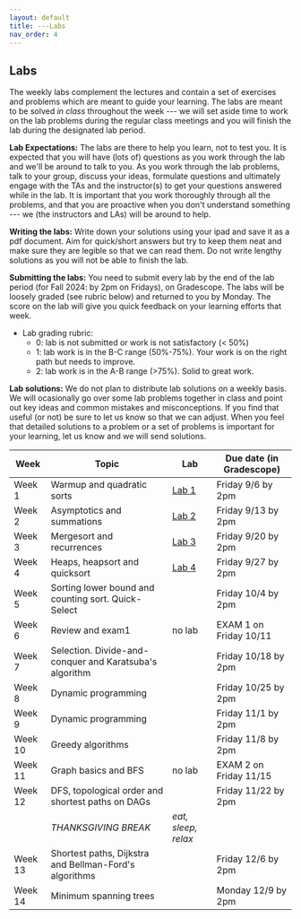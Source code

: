 ```yaml
---
layout: default 
title: ---Labs 
nav_order: 4
---
```


## Labs 

The weekly labs complement the lectures and contain a set of exercises and problems which are meant to guide your learning. The labs are meant to be solved _in class_ throughout the week ---  we will set aside time to work on the lab problems during the regular class meetings and you will finish the lab during the designated lab period.  

**Lab Expectations:** The labs are there to help you learn, not to test you.  It is expected that you will have (lots of) questions as you work through the lab and we'll be around to talk to you.  As you work through the lab problems, talk  to your group,  discuss your ideas, formulate questions and ultimately engage with the TAs and the instructor(s) to get your questions answered while in the lab. It is important that you work thoroughly through all the problems, and that you are proactive when you don't understand something ---  we (the instructors and LAs) will be around to help. 

**Writing the labs:** Write down your solutions using your ipad and save it as a pdf document.  Aim for quick/short answers but try to keep them neat and make sure they are legible so that we can read them.  Do not write lengthy solutions as you will not be able to finish the lab. 

**Submitting the labs:**   You need to submit every lab by the end of the lab period (for Fall 2024: by 2pm on Fridays), on Gradescope. The labs will be loosely graded (see rubric below) and returned to you by Monday. The score on the lab will give you quick feedback on your learning efforts that week. 

   * Lab grading rubric:
      * 0: lab is not submitted or work is not satisfactory (< 50%)
      * 1:  lab work is in the B-C range (50%-75%). Your work is on the right path but needs to improve. 
      * 2: lab work is in the A-B range (>75%). Solid to great work. 

**Lab solutions:** We do not plan to distribute lab solutions on a weekly basis. We will ocasionally go over some lab problems together in class and point out key ideas and common mistakes and misconceptions. If you find that useful (or not) be sure to let us know so that we can adjust. When you feel that detailed solutions to a problem or a set of problems is important for your learning, let us know and we will send solutions. 




| Week | Topic | Lab |  Due date (in Gradescope)| 
|-----|----------------|-----|-----------------| 
| Week 1| Warmup and quadratic sorts| [Lab 1](docs/lab-week1.pdf) | Friday 9/6 by 2pm  | 
| Week 2 | Asymptotics and summations | [Lab 2](docs/lab-week2.pdf)  | Friday 9/13 by 2pm  | 
| Week 3 | Mergesort and recurrences| [Lab 3](docs/lab-week3.pdf)  | Friday 9/20 by 2pm  | 
| Week 4 | Heaps, heapsort and quicksort| [Lab 4](docs/lab-week4.pdf) | Friday 9/27 by 2pm  | 
| Week 5 | Sorting lower bound and counting sort. Quick-Select |  | Friday 10/4 by 2pm  | 
| Week 6 | Review and exam1  | no lab  |  EXAM 1 on Friday 10/11 | 
| Week 7 | Selection. Divide-and-conquer and Karatsuba's algorithm|  | Friday 10/18 by 2pm  | 
| Week 8 | Dynamic programming|  | Friday 10/25 by 2pm  | 
| Week 9 | Dynamic programming| | Friday 11/1 by 2pm  | 
| Week 10 | Greedy algorithms|  | Friday 11/8 by 2pm  | 
| Week 11 | Graph basics and BFS| no lab  |  EXAM 2 on Friday 11/15| 
| Week 12 | DFS, topological order and shortest paths on DAGs|  | Friday 11/22 by 2pm  | 
| | _THANKSGIVING BREAK_ | _eat, sleep, relax_| |
| Week 13 | Shortest paths, Dijkstra and Bellman-Ford's algorithms |  | Friday 12/6 by 2pm  | 
| Week 14  | Minimum spanning trees |   | Monday 12/9 by 2pm  | 


   
